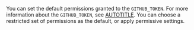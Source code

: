You can set the default permissions granted to the `GITHUB_TOKEN`. For more information about the `GITHUB_TOKEN`, see [AUTOTITLE](/actions/security-guides/automatic-token-authentication). You can choose a restricted set of permissions as the default, or apply permissive settings.
